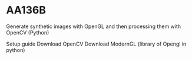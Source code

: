 # AA136B
Generate synthetic images with OpenGL and then processing them with OpenCV (Python)


Setup guide
Download OpenCV 
Download ModernGL (library of Opengl in python)